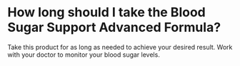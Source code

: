 # How long should I take the Blood Sugar Support Advanced Formula?

Take this product for as long as needed to achieve your desired result. Work with your doctor to monitor your blood sugar levels.